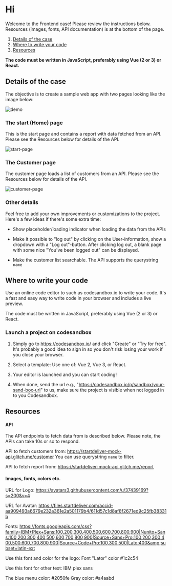 # Hi

Welcome to the Frontend case! Please review the instructions below. Resources (images, fonts, API documentation) is at the bottom of the page.

1. [Details of the case](https://gist.github.com/on1234/0ba02b7c88dc38eba25c9c28f38781d6#details-of-the-case)
2. [Where to write your code](https://gist.github.com/on1234/0ba02b7c88dc38eba25c9c28f38781d6#where-to-write-your-code)
3. [Resources](https://gist.github.com/on1234/0ba02b7c88dc38eba25c9c28f38781d6#resources)

**The code must be written in JavaScript, preferably using Vue (2 or 3) or React.**


## Details of the case

The objective is to create a sample web app with two pages looking like the image below:

![demo](https://user-images.githubusercontent.com/37439094/246389900-3a8f1a6f-5700-44c3-9340-f320be7b16de.gif)

### The start (Home) page
This is the start page and contains a report with data fetched from an API. Please see the Resources below for details of the API.

![start-page](https://user-images.githubusercontent.com/37439094/246389891-92a6276c-3feb-455f-b1a7-423f691eaf9f.png)

### The Customer page
The customer page loads a list of customers from an API. Please see the Resources below for details of the API.

![customer-page](https://user-images.githubusercontent.com/37439094/246389897-d74097a7-8c7b-45bc-b57d-e437eafa1786.png)

### Other details
Feel free to add your own improvements or customizations to the project. Here's a few ideas if there's some extra time:

* Show placeholder/loading indicator when loading the data from the APIs

* Make it possible to "log out" by clicking on the User-information, show a dropdown with a "Log out"-button. After clicking log out, a blank page with some nice "You've been logged out" can be displayed.

* Make the customer list searchable. The API supports the querystring `name`

## Where to write your code

Use an online code editor to such as codesandbox.io to write your code. It's a fast and easy way to write code in your browser and includes a live preview.

The code must be written in JavaScript, preferably using Vue (2 or 3) or React.

### Launch a project on codesandbox

1. Simply go to https://codesandbox.io/ and click "Create" or "Try for free". It's probably a good idea to sign in  so you don't risk losing your work if you close your browser.

2. Select a template: Use one of: Vue 2, Vue 3, or React.

3. Your editor is launched and you can start coding!

4. When done, send the url e.g., "https://codesandbox.io/p/sandbox/your-sand-box-url" to us, make sure the project is visible when not logged in to you Codesandbox.

  
## Resources
#### API
The API endpoints to fetch data from is described below. Please note, the APIs can take 10s or so to respond.

API to fetch customers from:
https://startdeliver-mock-api.glitch.me/customer
You can use querystring `name` to filter.

API to fetch report from:
https://startdeliver-mock-api.glitch.me/report


#### Images, fonts, colors etc.
URL for Logo:
https://avatars3.githubusercontent.com/u/37439169?s=200&v=4

URL for Avatar:
https://files.startdeliver.com/accid-aa909493a6679e232a361e2a501179b4/611d57c1d8af8f2671ed9c25fb38331b

Fonts:
https://fonts.googleapis.com/css?family=IBM+Plex+Sans:100,200,300,400,500,600,700,800,900|Nunito+Sans:100,200,300,400,500,600,700,800,900|Source+Sans+Pro:100,200,300,400,500,600,700,800,900|Source+Code+Pro:100,300,500|Lato:400&amp;subset=latin-ext

Use this font and color for the logo:
Font "Lator" color #1c2c54

Use this font for other text:
IBM plex sans

The blue menu color: #2050fe
Gray color: #a4aabd
